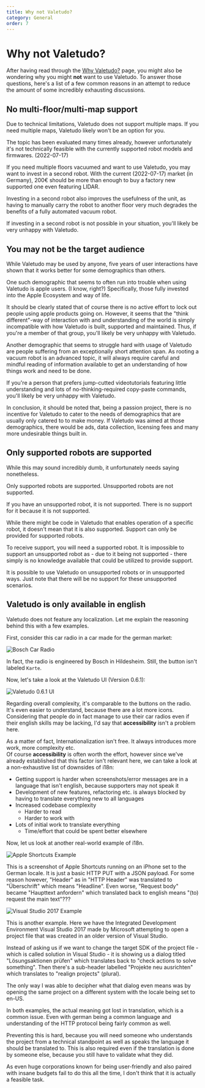 ```yaml
---
title: Why not Valetudo?
category: General
order: 7
---
```


# Why not Valetudo?

After having read through the [Why Valetudo?](https://valetudo.cloud/pages/general/why-valetudo.html) page,
you might also be wondering why you might **not** want to use Valetudo.
To answer those questions, here's a list of a few common reasons in an attempt to reduce the amount of some incredibly exhausting discussions.


## No multi-floor/multi-map support

Due to technical limitations, Valetudo does not support multiple maps.
If you need multiple maps, Valetudo likely won't be an option for you.

The topic has been evaluated many times already, however unfortunately it's not technically feasible with the currently
supported robot models and firmwares. (2022-07-17)

If you need multiple floors vacuumed and want to use Valetudo, you may want to invest in a second robot.
With the current (2022-07-17) market (in Germany), 200€ should be more than enough to buy a factory new supported one even featuring LIDAR.

Investing in a second robot also improves the usefulness of the unit, as having to manually carry the robot to another
floor very much degrades the benefits of a fully automated vacuum robot.

If investing in a second robot is not possible in your situation, you'll likely be very unhappy with Valetudo.

## You may not be the target audience

While Valetudo may be used by anyone, five years of user interactions have shown that it works better for some demographics than others.

One such demographic that seems to often run into trouble when using Valetudo is apple users. (I know, right?)
Specifically, those fully invested into the Apple Ecosystem and way of life.

It should be clearly stated that of course there is no active effort to lock out people using apple products going on.
However, it seems that the "think different"-way of interaction with and understanding of the world is simply incompatible
with how Valetudo is built, supported and maintained. Thus, if you're a member of that group, you'll likely be very unhappy with Valetudo.


Another demographic that seems to struggle hard with usage of Valetudo are people suffering from an exceptionally short
attention span. As rooting a vacuum robot is an advanced topic, it will always require careful and mindful reading of
information available to get an understanding of how things work and need to be done.

If you're a person that prefers jump-cutted videotutorials featuring little understanding and lots of no-thinking-required
copy-paste commands, you'll likely be very unhappy with Valetudo.


In conclusion, it should be noted that, being a passion project, there is no incentive for Valetudo to cater to
the needs of demographics that are usually only catered to to make money. If Valetudo was aimed at those demographics,
there would be ads, data collection, licensing fees and many more undesirable things built in.


## Only supported robots are supported

While this may sound incredibly dumb, it unfortunately needs saying nonetheless.

Only supported robots are supported.
Unsupported robots are not supported.

If you have an unsupported robot, it is not supported.
There is no support for it because it is not supported.

While there might be code in Valetudo that enables operation of a specific robot, it doesn't mean that it is also supported.
Support can only be provided for supported robots.

To receive support, you will need a supported robot.
It is impossible to support an unsupported robot as - due to it being not supported - there simply is no knowledge available
that could be utilized to provide support.

It is possible to use Valetudo on unsupported robots or in unsupported ways.
Just note that there will be no support for these unsupported scenarios.


## Valetudo is only available in english

Valetudo does not feature any localization. Let me explain the reasoning behind this with a few examples.

First, consider this car radio in a car made for the german market:

![Bosch Car Radio](./img/car_radio.jpg)

In fact, the radio is engineered by Bosch in Hildesheim. Still, the button isn't labeled `Karte`.

Now, let's take a look at the Valetudo UI (Version 0.6.1):

![Valetudo 0.6.1 UI](./img/valetudo-ui.png)

Regarding overall complexity, it's comparable to the buttons on the radio.
It's even easier to understand, because there are a lot more icons. <br/>
Considering that people do in fact manage to use their car radios even if their english skills may be lacking,
I'd say that **accessibility** isn't a problem here.


As a matter of fact, Internationalization isn't free. It always introduces more work, more complexity etc.<br/>
Of course **accessibility** is often worth the effort, however since we've already established that this factor isn't relevant here,
we can take a look at a non-exhaustive list of downsides of i18n:

* Getting support is harder when screenshots/error messages are in a language that isn't english, because supporters may not speak it
* Development of new features, refactoring etc. is always blocked by having to translate everything new to all languages
* Increased codebase complexity
    * Harder to read
    * Harder to work with
* Lots of initial work to translate everything
    * Time/effort that could be spent better elsewhere

Now, let us look at another real-world example of i18n.

![Apple Shortcuts Example](./img/apple_shortcuts_example.png)

This is a screenshot of Apple Shortcuts running on an iPhone set to the German locale.
It is just a basic HTTP PUT with a JSON payload.
For some reason however, "Header" as in "HTTP Header" was translated to "Überschrift" which means "Headline".
Even worse, "Request body" became "Haupttext anfordern" which translated back to english means "(to) request the main text"???

![Visual Studio 2017 Example](./img/visual_studio_2017_example.png)

This is another example. Here we have the Integrated Development Environment Visual Studio 2017 made by Microsoft
attempting to open a project file that was created in an older version of Visual Studio.

Instead of asking us if we want to change the target SDK of the project file - which is called solution in Visual Studio -
it is showing us a dialog titled "Lösungsaktionen prüfen" which translates back to "check actions to solve something".
Then there's a sub-header labelled "Projekte neu ausrichten" which translates to "realign projects" (plural).

The only way I was able to decipher what that dialog even means was by opening the same project on a different system
with the locale being set to en-US.


In both examples, the actual meaning got lost in translation, which is a common issue.
Even with german being a common language and understanding of the HTTP protocol being fairly common as well.

Preventing this is hard, because you will need someone who understands the project from a technical standpoint as well as speaks the language it should be translated to.
This is also required even if the translation is done by someone else, because you still have to validate what they did.

As even huge corporations known for being user-friendly and also paired with insane budgets fail to do this all the time,
I don't think that it is actually a feasible task.
